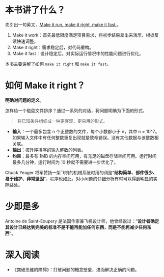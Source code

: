 
# 本书讲了什么？

先引出一句英文，[Make it run, make it right, make it fast.](https://zhuanlan.zhihu.com/p/20236633)。

1. Make it work：首先最低限度满足项目需求，将初步结果拿出来演示，根据反馈快速调整。
2. Make it right：需求稳定后，对代码重构。
3. Make it fast：设计稳定后，对实际运行情况中的性能问题进行优化。

本书主要讲解了如何 `make it right` 和 `make it fast`。

# 如何 Make it right？

**明确对问题的定义**。

怎样给一个磁盘文件排序？通过一系列的对话，将问题明确为下面的形式。
> 将已知条件组织成一种更客观、更易用的形式。

- **输入**：一个最多包含 n 个正整数的文件，每个小数都小于 n，其中 n = 10^7。如果输入文件中有任何整数重复出现就是致命错误。没有其他数据与该整数相关联。
- **输出**：按升序排序的输入整数的列表。
- **约束**：最多有 1MB 的内存空间可用，有充足的磁盘存储空间可用。运行时间最多几分钟，运行时间为 10 秒就不需要进一步优化了。

Chuck Yeager 将军赞扬一架飞机的机械系统时用的词是“**结构简单、部件很少、易于维护、非常坚固**”，程序也如此。对小问题的仔细分析有时可以得到明显的实际益处。

# 少即是多

Antoine de Saint-Exupery 是法国作家兼飞机设计师，他曾经说过：“**设计者确定其设计已经达到完美的标准不是不能再能加任何东西，而是不能再减少任何东西**”。

# 

# 深入阅读

- 《突破思维的障碍》：打破问题的概念壁垒，进而解决正确的问题。